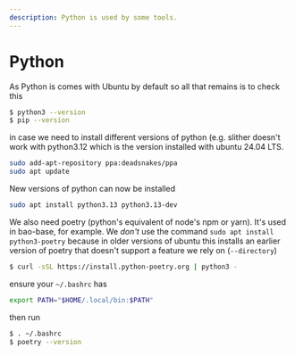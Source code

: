 ```yaml
---
description: Python is used by some tools.
---
```


# Python

As Python is comes with Ubuntu by default so all that remains is to check this

```bash
$ python3 --version
$ pip --version
```

in case we need to install different versions of python (e.g. slither doesn't work with python3.12 which is the version installed with ubuntu 24.04 LTS.

```bash
sudo add-apt-repository ppa:deadsnakes/ppa
sudo apt update
```

New versions of python can now be installed

```bash
sudo apt install python3.13 python3.13-dev
```

We also need poetry (python's equivalent of node's npm or yarn). It's used in bao-base, for example. We _don't_ use the command `sudo apt install python3-poetry` because in older versions of ubuntu this installs an earlier version of poetry that doesn't support a feature we rely on (`--directory`)

```bash
$ curl -sSL https://install.python-poetry.org | python3 -
```

ensure your `~/.bashrc` has

```bash
export PATH="$HOME/.local/bin:$PATH"
```

then run

```bash
$ . ~/.bashrc
$ poetry --version
```
